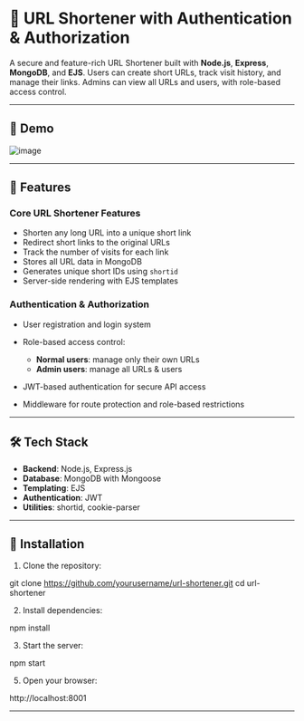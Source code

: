 # 🔗 URL Shortener with Authentication & Authorization

A secure and feature-rich URL Shortener built with **Node.js**, **Express**, **MongoDB**, and **EJS**. Users can create short URLs, track visit history, and manage their links. Admins can view all URLs and users, with role-based access control.

---

## 📸 Demo

![image](https://github.com/user-attachments/assets/1f482260-aaec-45cc-9486-1400dc6ad43e)

---

## 🚀 Features

### Core URL Shortener Features

- Shorten any long URL into a unique short link
- Redirect short links to the original URLs
- Track the number of visits for each link
- Stores all URL data in MongoDB
- Generates unique short IDs using `shortid`
- Server-side rendering with EJS templates

### Authentication & Authorization

- User registration and login system
- Role-based access control:

  - **Normal users**: manage only their own URLs
  - **Admin users**: manage all URLs & users

- JWT-based authentication for secure API access
- Middleware for route protection and role-based restrictions

---

## 🛠 Tech Stack

- **Backend**: Node.js, Express.js
- **Database**: MongoDB with Mongoose
- **Templating**: EJS
- **Authentication**: JWT
- **Utilities**: shortid, cookie-parser

---

## 📝 Installation

1. Clone the repository:

git clone https://github.com/yourusername/url-shortener.git
cd url-shortener

2. Install dependencies:

npm install

3. Start the server:

npm start

5. Open your browser:

http://localhost:8001

---
